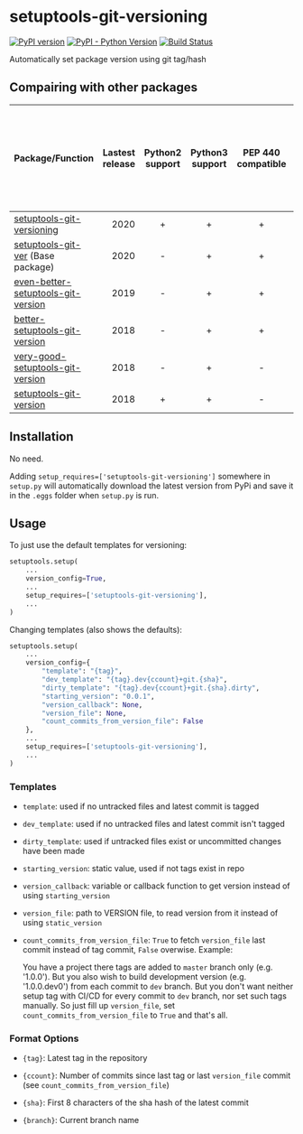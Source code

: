 # setuptools-git-versioning

[![PyPI version](https://badge.fury.io/py/setuptools-git-versioning.svg)](https://badge.fury.io/py/setuptools-git-versioning)
[![PyPI - Python Version](https://img.shields.io/pypi/pyversions/setuptools-git-versioning)](https://badge.fury.io/py/setuptools-git-versioning)
[![Build Status](https://github.com/dolfinus/setuptools-git-versioning/actions)](https://github.com/dolfinus/setuptools-git-versioning/workflows/Tests/badge.svg)

Automatically set package version using git tag/hash

## Compairing with other packages

| Package/Function                                                                                    | Lastest release | Python2 support | Python3 support | PEP 440 compatible | Separated template for not tagged HEAD | Separated template for dirty run | Using functions outside setup.py | Returning fixed version if no tags | Returning callback if no tags | Reading VERSION file if no tags | Counting commits from latest VERSION file change if no tags |
|:----------------------------------------------------------------------------------------------------|----------------:|:---------------:|:---------------:|:------------------:|:--------------------------------------:|:--------------------------------:|:--------------------------------:|:----------------------------------:|:-----------------------------:|:-------------------------------:|:-----------------------------------------------------------:|
| [setuptools-git-versioning](https://github.com/dolfinus/setuptools-git-versioning)                  |            2020 |        +        |        +        |         +          |                   +                    |                +                 |                +                 |                 +                  |                +              |                +                |                             +                               |
| [setuptools-git-ver](https://github.com/camas/setuptools-git-ver) (Base package)                    |            2020 |        -        |        +        |         +          |                   +                    |                +                 |                -                 |                 -                  |                -              |                -                |                             -                               |
| [even-better-setuptools-git-version](https://github.com/ktemkin/even-better-setuptools-git-version) |            2019 |        -        |        +        |         +          |                   -                    |                -                 |                +                 |                 +                  |                -              |                -                |                             -                               |
| [better-setuptools-git-version](https://github.com/vivin/better-setuptools-git-version)             |            2018 |        -        |        +        |         +          |                   -                    |                -                 |                +                 |                 +                  |                -              |                -                |                             -                               |
| [very-good-setuptools-git-version](https://github.com/Kautenja/very-good-setuptools-git-version)    |            2018 |        -        |        +        |         -          |                   -                    |                -                 |                +                 |                 -                  |                -              |                -                |                             -                               |
| [setuptools-git-version](https://github.com/pyfidelity/setuptools-git-version)                      |            2018 |        +        |        +        |         -          |                   -                    |                -                 |                -                 |                 -                  |                -              |                -                |                             -                               |

## Installation

No need.

Adding `setup_requires=['setuptools-git-versioning']` somewhere in `setup.py` will automatically download the latest version from PyPi and save it in the `.eggs` folder when `setup.py` is run.

## Usage

To just use the default templates for versioning:

```python
setuptools.setup(
    ...
    version_config=True,
    ...
    setup_requires=['setuptools-git-versioning'],
    ...
)
```

Changing templates (also shows the defaults):

```python
setuptools.setup(
    ...
    version_config={
        "template": "{tag}",
        "dev_template": "{tag}.dev{ccount}+git.{sha}",
        "dirty_template": "{tag}.dev{ccount}+git.{sha}.dirty",
        "starting_version": "0.0.1",
        "version_callback": None,
        "version_file": None,
        "count_commits_from_version_file": False
    },
    ...
    setup_requires=['setuptools-git-versioning'],
    ...
)
```

### Templates

- `template`: used if no untracked files and latest commit is tagged

- `dev_template`: used if no untracked files and latest commit isn't tagged

- `dirty_template`: used if untracked files exist or uncommitted changes have been made

- `starting_version`: static value, used if not tags exist in repo

- `version_callback`: variable or callback function to get version instead of using `starting_version`

- `version_file`: path to VERSION file, to read version from it instead of using `static_version`

- `count_commits_from_version_file`: `True` to fetch `version_file` last commit instead of tag commit, `False` overwise. Example:

  You have a project there tags are added to `master` branch only (e.g. '1.0.0').
  But you also wish to build development version (e.g. '1.0.0.dev0') from each commit to `dev` branch.
  But you don't want neither setup tag with CI/CD for every commit to `dev` branch, nor set such tags manually.
  So just fill up `version_file`, set `count_commits_from_version_file` to `True` and that's all.

### Format Options

- `{tag}`: Latest tag in the repository

- `{ccount}`: Number of commits since last tag or last `version_file` commit (see `count_commits_from_version_file`)

- `{sha}`: First 8 characters of the sha hash of the latest commit

- `{branch}`: Current branch name
